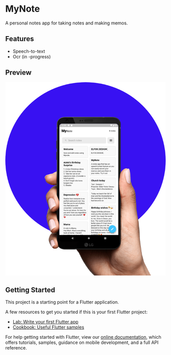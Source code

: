 # MyNote

A personal notes app for taking notes and making memos.

## Features

- Speech-to-text
- Ocr (in -progress)

## Preview

![Screenshot](https://github.com/GabbyOwusu/my_note/blob/main/images/appImage.png)


## Getting Started

This project is a starting point for a Flutter application.

A few resources to get you started if this is your first Flutter project:

- [Lab: Write your first Flutter app](https://flutter.dev/docs/get-started/codelab)
- [Cookbook: Useful Flutter samples](https://flutter.dev/docs/cookbook)

For help getting started with Flutter, view our
[online documentation](https://flutter.dev/docs), which offers tutorials,
samples, guidance on mobile development, and a full API reference.
